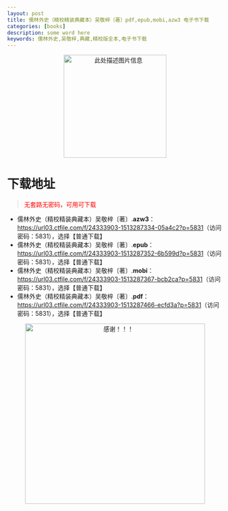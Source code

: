 ```yaml
---
layout: post
title: 儒林外史（精校精装典藏本）吴敬梓〔著〕pdf,epub,mobi,azw3 电子书下载
categories: [books]
description: some word here
keywords: 儒林外史,吴敬梓,典藏,精校版全本,电子书下载
---
```


<div align="center"><img src="https://qweree.cn/wp-content/uploads/2025/06/rulinwaishi.jpg" alt="此处描述图片信息" width="240px" height="auto"></div>

# 下载地址

> <p style="color:red" >无套路无密码，可用可下载</p>

- 儒林外史（精校精装典藏本）吴敬梓〔著〕.**azw3**：<https://url03.ctfile.com/f/24333903-1513287334-05a4c2?p=5831>（访问密码：5831），选择【普通下载】
- 儒林外史（精校精装典藏本）吴敬梓〔著〕.**epub**：<https://url03.ctfile.com/f/24333903-1513287352-6b599d?p=5831>（访问密码：5831），选择【普通下载】
- 儒林外史（精校精装典藏本）吴敬梓〔著〕.**mobi**：<https://url03.ctfile.com/f/24333903-1513287367-bcb2ca?p=5831>（访问密码：5831），选择【普通下载】
- 儒林外史（精校精装典藏本）吴敬梓〔著〕.**pdf**：<https://url03.ctfile.com/f/24333903-1513287466-ecfd3a?p=5831>（访问密码：5831），选择【普通下载】

<div align="center"><img src="https://pic.imgdb.cn/item/6707df6bd29ded1a8ce37031.gif" alt="感谢！！！" width="420px" height="auto"/></div>
